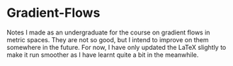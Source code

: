 Gradient-Flows
==============

Notes I made as an undergraduate for the course on gradient flows in metric spaces. They are not so good, but I intend to improve on them somewhere in the future. For now, I have only updated the LaTeX 
slightly to make it run smoother as I have learnt quite a bit in the meanwhile.
